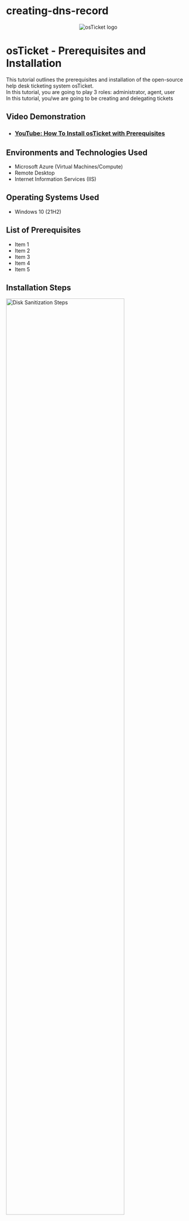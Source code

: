 # creating-dns-record

<p align="center">
<img src="https://i.imgur.com/Clzj7Xs.png" alt="osTicket logo"/>
</p>

<h1>osTicket - Prerequisites and Installation</h1>
This tutorial outlines the prerequisites and installation of the open-source help desk ticketing system osTicket.<br />
In this tutorial, you are going to play 3 roles:  administrator, agent, user <br>
In this tutorial, you/we are going to be creating and delegating tickets <br>

<h2>Video Demonstration</h2>

- ### [YouTube: How To Install osTicket with Prerequisites](https://www.youtube.com)

<h2>Environments and Technologies Used</h2>

- Microsoft Azure (Virtual Machines/Compute)
- Remote Desktop
- Internet Information Services (IIS)

<h2>Operating Systems Used </h2>

- Windows 10</b> (21H2)

<h2>List of Prerequisites</h2>

- Item 1
- Item 2
- Item 3
- Item 4
- Item 5

<h2>Installation Steps</h2>

<p>
<img src="https://i.imgur.com/DJmEXEB.png" height="80%" width="80%" alt="Disk Sanitization Steps"/>
</p>
<p>
A-Record Exercise
Connect/log into DC-1 as your domain admin account (mydomain.com\jane_admin)
Connect/log into Client-1 as an admin (mydomain\jane_admin)
From Client-1 try to ping “mainframe” notice that it fails
Nslookup “mainframe” notice that it fails (no DNS record)
Create a DNS A-record on DC-1 for “mainframe” and have it point to DC-1’s Private IP address
Go back to Client-1 and try to ping it. Observe that it works

Local DNS Cache Exercise
Go back to DC-1 and change mainframe’s record address to 8.8.8.8
Go back to Client-1 and ping “mainframe” again. Observe that it still pings the old address
Observe the local dns cache (ipconfig /displaydns)
Flush the DNS cache (ipconfig /flushdns). Observe that the cache is empty
Attempt to ping “mainframe” again. Observe the address of the new record is showing up

CNAME Record Exercise
Go back to DC-1 and create a CNAME record that points the host “search” to “www.google.com”
Go back to Client-1 and attempt to ping “search”, observe the results of the CNAME record
On Client-1, nslookup “search”, observe the results of the CNAME record
Extra steps  (basically checking to see if everything works)

Finish

Essential Steps:
Create a DNS A-record (5)
Change mainframe record address to 8.8.8.8 (7)
Flush the DNS cache (10)
Create CNAME record (12)
Recognize the pattern of above steps?

Actually…

You can combine steps 5, 7, and 12 all in one. So really it COULD look like:

Create a DNS A-record (name it mainframe, put the IP address as 8.8.8.8, click ok) and then create a CNAME record (search, www.google.com)
Go to cmd (run as admin, still in DC-1), type (in order):
ipconfig /flushdns, 
ping search
nslookup search
ipconfig /displaydns 

</p>
<br />
<p>

</p>
<p>

</p>


<p>
<img src="https://i.imgur.com/DJmEXEB.png" height="80%" width="80%" alt="Disk Sanitization Steps"/>
</p>
<p>
Lorem ipsum dolor sit amet, consectetur adipiscing elit, sed do eiusmod tempor incididunt ut labore et dolore magna aliqua. Ut enim ad minim veniam, quis nostrud exercitation ullamco laboris nisi ut aliquip ex ea commodo consequat. Duis aute irure dolor in reprehenderit in voluptate velit esse cillum dolore eu fugiat nulla pariatur.
</p>
<br />

<p>
<img src="https://i.imgur.com/DJmEXEB.png" height="80%" width="80%" alt="Disk Sanitization Steps"/>
</p>
<p>
Lorem ipsum dolor sit amet, consectetur adipiscing elit, sed do eiusmod tempor incididunt ut labore et dolore magna aliqua. Ut enim ad minim veniam, quis nostrud exercitation ullamco laboris nisi ut aliquip ex ea commodo consequat. Duis aute irure dolor in reprehenderit in voluptate velit esse cillum dolore eu fugiat nulla pariatur.
</p>
<br />
